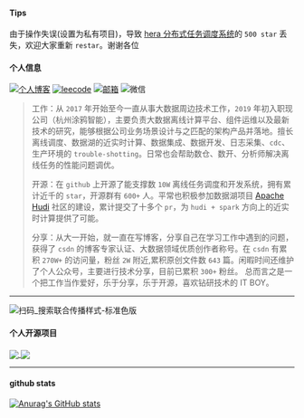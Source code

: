 #### Tips

由于操作失误(设置为私有项目)，导致 [hera 分布式任务调度系统](https://github.com/scxwhite/hera)的 `500 star` 丢失，欢迎大家重新 `restar`。谢谢各位

#### 个人信息

<a href="https://scx-white.blog.csdn.net/" target="_blank"><img alt="个人博客" src="https://img.shields.io/static/v1?label=%E4%B8%AA%E4%BA%BA%E5%8D%9A%E5%AE%A2&message=csdn%E5%8D%9A%E5%AE%A2%E4%B8%93%E5%AE%B6&color=red&logo=blogger"/></a> 
<a href="https://leetcode-cn.com/u/su-su-i/" target="_blank"><img alt="leecode" src="https://img.shields.io/static/v1?label=leecode&message=su-su-i&color=blue&logo=leetcode"/></a> 
<a href="mailto:1142819049@qq.com"><img alt="邮箱" src="https://img.shields.io/static/v1?label=%E9%82%AE%E7%AE%B1&message=1142819049@qq.com&color=3ABFE6&logo=Minutemailer"/></a> <img alt="微信" src="https://img.shields.io/static/v1?label=%E5%BE%AE%E4%BF%A1&message=scx_white&color=7BB32E&logo=wechat"/>

> 工作：从 `2017` 年开始至今一直从事大数据周边技术工作，`2019` 年初入职现公司（杭州涂鸦智能），主要负责大数据离线计算平台、组件运维以及最新技术的研究，能够根据公司业务场景设计与之匹配的架构产品并落地。擅长离线调度、数据湖的近实时计算、数据集成、数据开发、日志采集、`cdc`、生产环境的 `trouble-shotting`。日常也会帮助数仓、数开、分析师解决离线任务的性能问题调优。
> 
> 开源：在 `github` 上开源了能支撑数 `10W` 离线任务调度和开发系统，拥有累计近千的 `star`，开源群有 `600+` 人。平常也积极参加数据湖项目 [Apache Hudi](https://github.com/apache/hudi/pulls?q=is%3Apr+author%3Ascxwhite+is%3Aclosed) 社区的建设，累计提交了十多个 `pr`，为 `hudi + spark` 方向上的近实时计算提供了可能。
> 
> 
> 分享：从大一开始，就一直在写博客，分享自己在学习工作中遇到的问题，获得了 `csdn` 的博客专家认证、大数据领域优质创作者称号。在 `csdn` 有累积 `270W+` 的访问量，粉丝 `2W` 附近,累积原创文件数 `643` 篇。闲暇时间还维护了个人公众号，主要进行技术分享，目前已累积 `300+` 粉丝。
> 总而言之是一个把工作当作爱好，乐于分享，乐于开源，喜欢钻研技术的 IT BOY。

---
![扫码_搜索联合传播样式-标准色版](https://user-images.githubusercontent.com/23207189/206954982-4e0dbb17-2b27-410d-bf3e-753b0907fd46.png)



#### 个人开源项目

<a href="https://github.com/scxwhite/hera">
  <img align="center" src="https://github-readme-stats.vercel.app/api/pin/?username=scxwhite&repo=hera&theme=radical&show_owner=true" />
</a>
<a href="https://github.com/scxwhite/parsex">
  <img align="center" src="https://github-readme-stats.vercel.app/api/pin/?username=scxwhite&repo=parsex&theme=radical&show_owner=true" />
</a>

---
#### github stats

[![Anurag's GitHub stats](https://github-readme-stats.vercel.app/api?username=scxwhite&show_icons=true&theme=radical)](https://github.com/anuraghazra/github-readme-stats)
